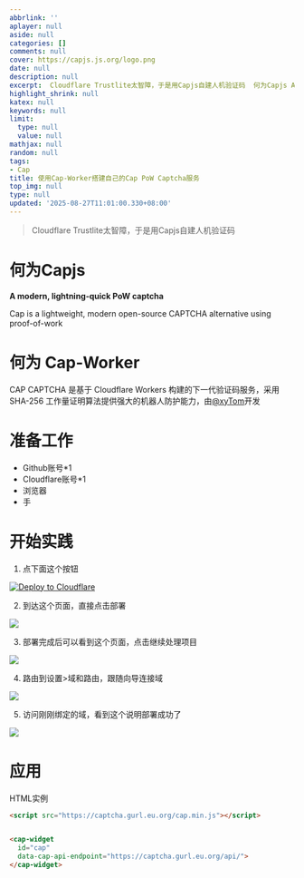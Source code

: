 ```yaml
---
abbrlink: ''
aplayer: null
aside: null
categories: []
comments: null
cover: https://capjs.js.org/logo.png
date: null
description: null
excerpt:  Cloudflare Trustlite太智障，于是用Capjs自建人机验证码  何为Capjs A modern, lightning-quick PoW captcha Cap is a lightweight, modern open-source CAPTCHA alternative using proof-of-work 何为 Cap-Worker CAP CAPTCHA 是基于 C...
highlight_shrink: null
katex: null
keywords: null
limit:
  type: null
  value: null
mathjax: null
random: null
tags:
- Cap
title: 使用Cap-Worker搭建自己的Cap PoW Captcha服务
top_img: null
type: null
updated: '2025-08-27T11:01:00.330+08:00'
---
```

> Cloudflare Trustlite太智障，于是用Capjs自建人机验证码

# 何为Capjs

**A modern, lightning-quick PoW captcha**

Cap is a lightweight, modern open-source CAPTCHA alternative using proof-of-work

# 何为 Cap-Worker

CAP CAPTCHA 是基于 Cloudflare Workers 构建的下一代验证码服务，采用 SHA-256 工作量证明算法提供强大的机器人防护能力，由[@xyTom](https://github.com/xyTom)开发

# 准备工作

- Github账号*1
- Cloudflare账号*1
- 浏览器
- 手

# 开始实践

1. 点下面这个按钮

[![Deploy to Cloudflare](https://deploy.workers.cloudflare.com/button)](https://deploy.workers.cloudflare.com/?url=https://github.com/xyTom/cap-worker)

2. 到达这个页面，直接点击部署

![](https://bgithub.xyz/awaidea/pics/raw/main/25/8/77fff6be33365374e14c955c3f529687.png)

3. 部署完成后可以看到这个页面，点击继续处理项目

![](https://bgithub.xyz/awaidea/pics/raw/main/25/8/0ffaca46c20be0db88929ae345e8b57d.png)

4. 路由到设置>域和路由，跟随向导连接域

![](https://bgithub.xyz/awaidea/pics/raw/main/25/8/128004e9679bf023682543110c32fd88.png)

5. 访问刚刚绑定的域，看到这个说明部署成功了

![](https://bgithub.xyz/awaidea/pics/raw/main/25/8/6c30d0a06f6f0da2e478a3f5423bf238.png)

# 应用

HTML实例

```html
<script src="https://captcha.gurl.eu.org/cap.min.js"></script>


<cap-widget 
  id="cap" 
  data-cap-api-endpoint="https://captcha.gurl.eu.org/api/">
</cap-widget>
```

<script src="https://captcha.gurl.eu.org/cap.min.js"></script>

<cap-widget 
id="cap" 
data-cap-api-endpoint="https://capjs.catp.cc/api/">
</cap-widget>


